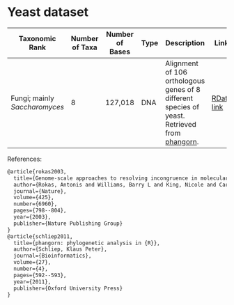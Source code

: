# Yeast dataset

| Taxonomic Rank | Number of Taxa | Number of Bases | Type | Description | Link |
| -------------- | -------------- | --------------- | ---- |------------ | ---- |
| Fungi; mainly _Saccharomyces_ | 8              | 127,018         | DNA  | Alignment of 106 orthologous genes of 8 different species of yeast. Retrieved from [phangorn](https://github.com/KlausVigo/phangorn/). | [RData link](https://github.com/KlausVigo/phangorn/blob/main/data/yeast.RData) |

References:

```latex
@article{rokas2003,
  title={Genome-scale approaches to resolving incongruence in molecular phylogenies},
  author={Rokas, Antonis and Williams, Barry L and King, Nicole and Carroll, Sean B},
  journal={Nature},
  volume={425},
  number={6960},
  pages={798--804},
  year={2003},
  publisher={Nature Publishing Group}
}
@article{schliep2011,
  title={phangorn: phylogenetic analysis in {R}},
  author={Schliep, Klaus Peter},
  journal={Bioinformatics},
  volume={27},
  number={4},
  pages={592--593},
  year={2011},
  publisher={Oxford University Press}
}
```
